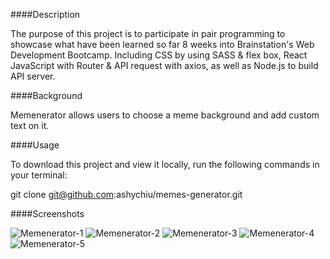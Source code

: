 ####Description

The purpose of this project is to participate in pair programming to showcase what have been learned so far 8 weeks into Brainstation's Web Development Bootcamp. Including CSS by using SASS & flex box, React JavaScript with Router & API request with axios, as well as Node.js to build API server.

####Background

Memenerator allows users to choose a meme background and add custom text on it.

####Usage

To download this project and view it locally, run the following commands in your terminal:

git clone git@github.com:ashychiu/memes-generator.git

####Screenshots

![Memenerator-1](https://user-images.githubusercontent.com/32230130/157367905-36df750d-23ef-4b76-bc21-c4615fcc7966.png)
![Memenerator-2](https://user-images.githubusercontent.com/32230130/157367916-d8aad499-786d-46a4-a156-b4c09521929c.png)
![Memenerator-3](https://user-images.githubusercontent.com/32230130/157367934-ae4f48a2-c57b-45d5-a321-6cd49dfde84d.png)
![Memenerator-4](https://user-images.githubusercontent.com/32230130/157367940-c17c9658-9603-422f-85e2-c4ee35e77014.png)
![Memenerator-5](https://user-images.githubusercontent.com/32230130/157367950-3a312735-967e-4996-8a3c-84dae2f9bd1e.png)
